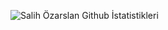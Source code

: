 ![Salih Özarslan Github İstatistikleri](https://github-readme-stats.vercel.app/api?username=salihozarslan06&count_private=true)
